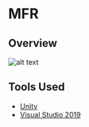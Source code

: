 # MFR

## Overview

![alt text][logo]

[logo]: demo/SampleScene.gif

## Tools Used

* [Unity](https://unity.com/)
* [Visual Studio 2019](https://visualstudio.microsoft.com/vs/)
